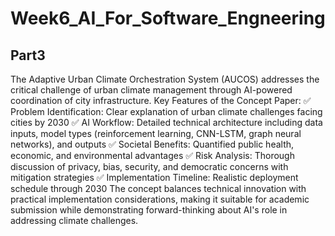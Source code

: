 # Week6_AI_For_Software_Engneering
## Part3
 The Adaptive Urban Climate Orchestration System (AUCOS) addresses the critical challenge of urban climate management through AI-powered coordination of city infrastructure.
Key Features of the Concept Paper:
✅ Problem Identification: Clear explanation of urban climate challenges facing cities by 2030
✅ AI Workflow: Detailed technical architecture including data inputs, model types (reinforcement learning, CNN-LSTM, graph neural networks), and outputs
✅ Societal Benefits: Quantified public health, economic, and environmental advantages
✅ Risk Analysis: Thorough discussion of privacy, bias, security, and democratic concerns with mitigation strategies
✅ Implementation Timeline: Realistic deployment schedule through 2030
The concept balances technical innovation with practical implementation considerations, making it suitable for academic submission while demonstrating forward-thinking about AI's role in addressing climate challenges.
